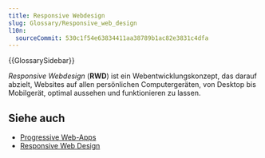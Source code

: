 ```yaml
---
title: Responsive Webdesign
slug: Glossary/Responsive_web_design
l10n:
  sourceCommit: 530c1f54e63834411aa38789b1ac82e3831c4dfa
---
```


{{GlossarySidebar}}

_Responsive Webdesign_ (**RWD**) ist ein Webentwicklungskonzept, das darauf abzielt, Websites auf allen persönlichen Computergeräten, von Desktop bis Mobilgerät, optimal aussehen und funktionieren zu lassen.

## Siehe auch

- [Progressive Web-Apps](/de/docs/Web/Progressive_web_apps)
- [Responsive Web Design](https://learn.microsoft.com/en-us/archive/msdn-magazine/2011/november/html5-responsive-web-design)
